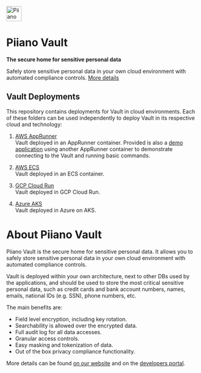 <p>
  <a href="https://piiano.com/pii-data-privacy-vault/">
    <picture>
      <source media="(prefers-color-scheme: dark)" srcset="https://docs.piiano.com/img/logo-developers-dark.svg">
      <source media="(prefers-color-scheme: light)" srcset="https://docs.piiano.com/img/logo-developers.svg">
      <img alt="Piiano Vault" src="https://docs.piiano.com/img/logo-developers.svg" height="40" />
    </picture>
  </a>
</p>

# Piiano Vault

**The secure home for sensitive personal data**

Safely store sensitive personal data in your own cloud environment with automated compliance controls. [More details](#about-piiano-vault)

## Vault Deployments

This repository contains deployments for Vault in cloud environments.
Each of these folders can be used independently to deploy Vault in its respective cloud and technology:

1. [AWS AppRunner](./aws-apprunner)  
   Vault deployed in an AppRunner container. Provided is also a [demo application](./aws-apprunner-nodejs-demo-app) using another AppRunner container to demonstrate connecting to the Vault and running basic commands.

1. [AWS ECS](./aws-ecs)  
   Vault deployed in an ECS container.

1. [GCP Cloud Run](./gcp-cloud-run)  
   Vault deployed in GCP Cloud Run.

1. [Azure AKS](./azure-aks-setup-bicep)  
   Vault deployed in Azure on AKS.

# About Piiano Vault

Piiano Vault is the secure home for sensitive personal data. It allows you to safely store sensitive personal data in your own cloud environment with automated compliance controls.

Vault is deployed within your own architecture, next to other DBs used by the applications, and should be used to store the most critical sensitive personal data, such as credit cards and bank account numbers, names, emails, national IDs (e.g. SSN), phone numbers, etc.

The main benefits are:

- Field level encryption, including key rotation.
- Searchability is allowed over the encrypted data.
- Full audit log for all data accesses.
- Granular access controls.
- Easy masking and tokenization of data.
- Out of the box privacy compliance functionality.

More details can be found [on our website](https://piiano.com/pii-data-privacy-vault/) and on the [developers portal](https://piiano.com/docs/).
